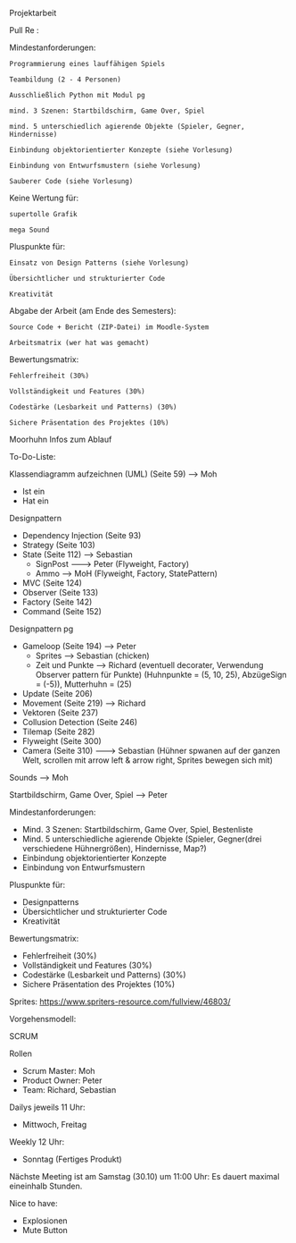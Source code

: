 Projektarbeit

Pull Re :

Mindestanforderungen:

    Programmierung eines lauffähigen Spiels

    Teambildung (2 - 4 Personen)

    Ausschließlich Python mit Modul pg

    mind. 3 Szenen: Startbildschirm, Game Over, Spiel

    mind. 5 unterschiedlich agierende Objekte (Spieler, Gegner, Hindernisse)

    Einbindung objektorientierter Konzepte (siehe Vorlesung)

    Einbindung von Entwurfsmustern (siehe Vorlesung)

    Sauberer Code (siehe Vorlesung)

Keine Wertung für:

    supertolle Grafik

    mega Sound

Pluspunkte für:

    Einsatz von Design Patterns (siehe Vorlesung)

    Übersichtlicher und strukturierter Code

    Kreativität

Abgabe der Arbeit (am Ende des Semesters):

    Source Code + Bericht (ZIP-Datei) im Moodle-System

    Arbeitsmatrix (wer hat was gemacht)

Bewertungsmatrix:

    Fehlerfreiheit (30%)

    Vollständigkeit und Features (30%)

    Codestärke (Lesbarkeit und Patterns) (30%)

    Sichere Präsentation des Projektes (10%)

Moorhuhn Infos zum Ablauf

To-Do-Liste:

Klassendiagramm aufzeichnen (UML) (Seite 59) --> Moh

- Ist ein
- Hat ein

Designpattern

- Dependency Injection (Seite 93)
- Strategy (Seite 103)
- State (Seite 112) --> Sebastian
  - SignPost ---> Peter (Flyweight, Factory)
  - Ammo --> MoH (Flyweight, Factory, StatePattern)
- MVC (Seite 124)
- Observer (Seite 133)
- Factory (Seite 142)
- Command (Seite 152)

Designpattern pg

- Gameloop (Seite 194) --> Peter
  - Sprites --> Sebastian (chicken)
  - Zeit und Punkte --> Richard (eventuell decorater, Verwendung Observer pattern für Punkte) (Huhnpunkte = (5, 10, 25), AbzügeSign = (-5)), Mutterhuhn = (25)
- Update (Seite 206)
- Movement (Seite 219) --> Richard
- Vektoren (Seite 237)
- Collusion Detection (Seite 246)
- Tilemap (Seite 282)
- Flyweight (Seite 300)
- Camera (Seite 310) ---> Sebastian (Hühner spwanen auf der ganzen Welt, scrollen mit arrow left & arrow right, Sprites bewegen sich mit)

Sounds --> Moh

Startbildschirm, Game Over, Spiel --> Peter

Mindestanforderungen:

- Mind. 3 Szenen: Startbildschirm, Game Over, Spiel, Bestenliste
- Mind. 5 unterschiedliche agierende Objekte (Spieler, Gegner(drei verschiedene Hühnergrößen), Hindernisse, Map?) 
- Einbindung objektorientierter Konzepte
- Einbindung von Entwurfsmustern

Pluspunkte für:

- Designpatterns
- Übersichtlicher und strukturierter Code
- Kreativität

Bewertungsmatrix:

- Fehlerfreiheit (30%)
- Vollständigkeit und Features (30%)
- Codestärke (Lesbarkeit und Patterns) (30%)
- Sichere Präsentation des Projektes (10%)

Sprites:
https://www.spriters-resource.com/fullview/46803/

Vorgehensmodell:

SCRUM

Rollen

- Scrum Master: Moh
- Product Owner: Peter
- Team: Richard, Sebastian

Dailys jeweils 11 Uhr:

- Mittwoch, Freitag

Weekly 12 Uhr:

- Sonntag (Fertiges Produkt)

Nächste Meeting ist am Samstag (30.10) um 11:00 Uhr:
Es dauert maximal eineinhalb Stunden.

Nice to have:

- Explosionen
- Mute Button
